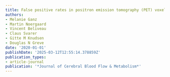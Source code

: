 ```yaml
---
title: False positive rates in positron emission tomography (PET) voxelwise analyses
authors:
- Melanie Ganz
- Martin Noergaard
- Vincent Beliveau
- Claus Svarer
- Gitte M Knudsen
- Douglas N Greve
date: '2020-01-01'
publishDate: '2025-03-12T12:55:14.378859Z'
publication_types:
- article-journal
publication: '*Journal of Cerebral Blood Flow & Metabolism*'
---
```


